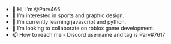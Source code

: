 - 👋 Hi, I’m @Parv465
- 👀 I’m interested in sports and graphic design.
- 🌱 I’m currently learning javascript and python.
- 💞️ I’m looking to collaborate on roblox game development.
- 📫 How to reach me - Discord username and tag is Parv#7617

<!---
Parv465/Parv465 is a ✨ special ✨ repository because its `README.md` (this file) appears on your GitHub profile.
You can click the Preview link to take a look at your changes.
--->
